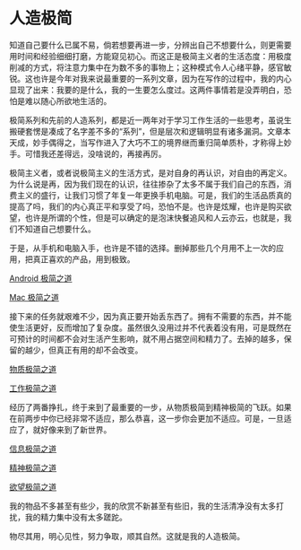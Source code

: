 # 人造极简

知道自己要什么已属不易，倘若想要再进一步，分辨出自己不想要什么，则更需要用时间和经验细细打磨，方能窥见初心。而这正是极简主义者的生活态度：用极度削减的方式，将注意力集中在为数不多的事物上；这种模式令人心绪平静，感官敏锐。这也许是今年对我来说最重要的一系列文章，因为在写作的过程中，我的内心显现了出来：我要的是什么，我的一生要怎么度过。这两件事情若是没弄明白，恐怕是难以随心所欲地生活的。

极简系列和先前的人造系列，都是近一两年对于学习工作生活的一些思考，虽说生搬硬套愣是凑成了名字差不多的“系列”，但是层次和逻辑明显有诸多漏洞。文章本天成，妙手偶得之，当写作进入了大巧不工的境界继而重归简单质朴，才称得上妙手。可惜我还差得远，没啥说的，再接再厉。

极简主义者，或者说极简主义的生活方式，是对自身的再认识，对自由的再定义。为什么说是再，因为我们现在的认识，往往掺杂了太多不属于我们自己的东西，消费主义的盛行，让我们习惯了年复一年更换手机电脑。可是，我们的生活品质真的提高了吗，我们的内心真正平和享受了吗，恐怕不是。也许是炫耀，也许是购买欲望，也许是所谓的个性，但是可以确定的是泡沫快餐追风和人云亦云，也就是，我们不知道自己想要什么。

于是，从手机和电脑入手，也许是不错的选择。删掉那些几个月用不上一次的应用，把真正喜欢的产品，用到极致。

[Android 极简之道](http://wdxtub.lofter.com/post/1a7a1d_5c65ee3?mydomainr=true)

[Mac 极简之道](http://www.wdxtub.com/post/1a7a1d_5d2660f)

接下来的任务就艰难不少，因为真正要开始丢东西了。拥有不需要的东西，并不能使生活更好，反而增加了复杂度。虽然很久没用过并不代表着没有用，可是既然在可预计的时间都不会对生活产生影响，就不用占据空间和精力了。去掉的越多，保留的越少，但真正有用的却不会改变。

[物质极简之道](http://wdxtub.lofter.com/post/1a7a1d_5d7b841?mydomainr=true)

[工作极简之道](http://www.wdxtub.com/post/1a7a1d_5d851f6)

经历了两番挣扎，终于来到了最重要的一步，从物质极简到精神极简的飞跃。如果在前两步中你已经非常不适应，那么恭喜，这一步你会更加不适应。可是，一旦适应了，就好像来到了新世界。

[信息极简之道](http://www.wdxtub.com/post/1a7a1d_5d46742)

[精神极简之道](http://www.wdxtub.com/post/1a7a1d_5d52394)

[欲望极简之道](http://wdxtub.lofter.com/post/1a7a1d_5d8502b?mydomainr=true)

我的物品不多甚至有些少，我的欣赏不新甚至有些旧，我的生活清净没有太多打扰，我的精力集中没有太多蹉跎。

物尽其用，明心见性，努力争取，顺其自然。这就是我的人造极简。
